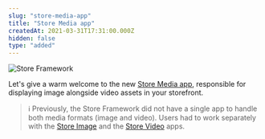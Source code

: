 ```yaml
---
slug: "store-media-app"
title: "Store Media app"
createdAt: 2021-03-31T17:31:00.000Z
hidden: false
type: "added"
---
```


![Store Framework](https://cdn.jsdelivr.net/gh/vtexdocs/dev-portal-content@main/images/store-media-app-0.png)

Let's give a warm welcome to the new [Store Media app](https://developers.vtex.com/docs/guides/vtex-store-media), responsible for displaying image alongside video assets in your storefront.

> ℹ️ Previously, the Store Framework did not have a single app to handle both media formats (image and video). Users had to work separately with the [Store Image](https://developers.vtex.com/docs/guides/vtex-store-image) and the [Store Video](https://developers.vtex.com/docs/guides/vtex-store-video) apps.
